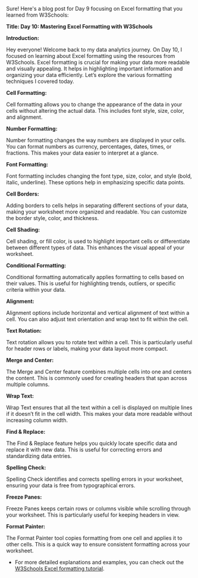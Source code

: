 Sure! Here's a blog post for Day 9 focusing on Excel formatting that you learned from W3Schools:

**Title: Day 10: Mastering Excel Formatting with W3Schools**

**Introduction:**

Hey everyone! Welcome back to my data analytics journey. On Day 10, I focused on learning about Excel formatting using the resources from W3Schools. Excel formatting is crucial for making your data more readable and visually appealing. It helps in highlighting important information and organizing your data efficiently. Let’s explore the various formatting techniques I covered today.

**Cell Formatting:**

Cell formatting allows you to change the appearance of the data in your cells without altering the actual data. This includes font style, size, color, and alignment.

**Number Formatting:**

Number formatting changes the way numbers are displayed in your cells. You can format numbers as currency, percentages, dates, times, or fractions. This makes your data easier to interpret at a glance.

**Font Formatting:**

Font formatting includes changing the font type, size, color, and style (bold, italic, underline). These options help in emphasizing specific data points.

**Cell Borders:**

Adding borders to cells helps in separating different sections of your data, making your worksheet more organized and readable. You can customize the border style, color, and thickness.

**Cell Shading:**

Cell shading, or fill color, is used to highlight important cells or differentiate between different types of data. This enhances the visual appeal of your worksheet.

**Conditional Formatting:**

Conditional formatting automatically applies formatting to cells based on their values. This is useful for highlighting trends, outliers, or specific criteria within your data.

**Alignment:**

Alignment options include horizontal and vertical alignment of text within a cell. You can also adjust text orientation and wrap text to fit within the cell.

**Text Rotation:**

Text rotation allows you to rotate text within a cell. This is particularly useful for header rows or labels, making your data layout more compact.

**Merge and Center:**

The Merge and Center feature combines multiple cells into one and centers the content. This is commonly used for creating headers that span across multiple columns.

**Wrap Text:**

Wrap Text ensures that all the text within a cell is displayed on multiple lines if it doesn’t fit in the cell width. This makes your data more readable without increasing column width.

**Find & Replace:**

The Find & Replace feature helps you quickly locate specific data and replace it with new data. This is useful for correcting errors and standardizing data entries.

**Spelling Check:**

Spelling Check identifies and corrects spelling errors in your worksheet, ensuring your data is free from typographical errors.

**Freeze Panes:**

Freeze Panes keeps certain rows or columns visible while scrolling through your worksheet. This is particularly useful for keeping headers in view.

**Format Painter:**

The Format Painter tool copies formatting from one cell and applies it to other cells. This is a quick way to ensure consistent formatting across your worksheet.


* For more detailed explanations and examples, you can check out the [W3Schools Excel formatting tutorial](https://www.w3schools.com/excel/excel_formatting.asp).


